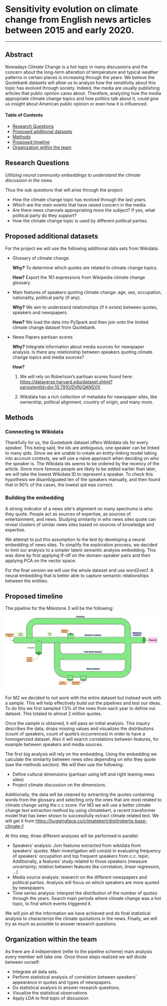 # Sensitivity evolution on climate change from English news articles between 2015 and early 2020. 
---

## Abstract
Nowadays Climate Change is a hot topic in many discussions and the concern about the long-term alteration of temperature and typical weather patterns in certain places is increasing through the years. We believe the Quotebank datasets will allow us to analyze how the sensitivity about this topic has evolved through society. Indeed, the media are usually publishing articles that public opinion cares about. Therefore, analyzing how the media appropriate climate change topics and how politics talk about it, could give us insight about American public opinion or even how it is influenced. 

#### Table of Contents
- [Research Questions](#research-questions)  
- [Proposed additional datasets](#proposed-additional-datasets)
- [Methods](#methods)
- [Proposed timeline](#proposed-timeline)
- [Organization within the team](#organization-within-the-team)


## Research Questions
*Utilizing neural community embeddings to understand the climate discussion in the news.*

Thus the sub questions that will arise through the project:
- How the climate change topic has evolved through the last years. 
- Which are the main events that have raised concern in the media. 
- Are there news channels appropriating more the subject? If yes, what political party do they support? 
- How the climate change topic is used by different political parties.


## Proposed additional datasets
For the project we will use the following additional data sets from Wikidata: 

- Glossary of climate change. 

    **Why?** To determine which quotes are related to climate change topics. 

    **How?** Export the 161 expressions from Wikipedia climate change glossary.

- Main features of speakers quoting climate change: age, sex, occupation, nationality, political party (if any). 

    **Why?** We aim to understand relationships (if it exists) between quotes, speakers and newspapers. 

    **How?** We load the data into PySpark and then join onto the limited climate change dataset from Quotebank. 

- News Papers partisan scores

    **Why?** Integrate information about media sources for newspaper analysis. Is there any relationship between speakers quoting climate change topics and media sources? 
	
    **How?**   
    1. We will rely on Robertson’s partisan scores found here: https://dataverse.harvard.edu/dataset.xhtml?persistentId=doi:10.7910/DVN/QAN5VX

    2. Wikidata has a rich collection of metadata for newspaper sites, like ownership, political alignment, country of origin, and many more. 



## Methods
### Connecting to Wikidata
Thankfully for us, the Quotebank dataset offers Wikidata ids for every speaker. This being said, the ids are ambiguous, one speaker can be linked to many qids. Since we are unable to create an entity-linking model taking into account contexts, we will use a naive approach when deciding on who the speaker is. The Wikidata ids seems to be ordered by the recency of the article. Since more famous people are likely to be added earlier than later, we will take the lowest Wikidata ID to represent a speaker. To check this hypothesis we disambiguated ten of the speakers manually, and then found that in 90% of the cases, the lowest qid was correct. 

### Building the embedding
A strong indicator of a news site's alignment on many spectrums is who they quote. People act as sources of expertise, as sources of entertainment, and news. Studying similarity in who news sites quote can reveal clusters of similar news sites based on sources of knowledge and expertise. 

We attempt to put this assumption to the test by developing a neural embedding of news sites. To simplify the exploration process, we decided to limit our analysis to a simpler latent semantic analysis embedding. This was done by first applying tf-idf on the domain-speaker pairs and then applying PCA on the vector space. 

For the final version we will use the whole dataset and use word2vecf. A neural embedding that is better able to capture semantic relationships between the entities. 


## Proposed timeline
The pipeline for the Milestone 3 will be the following:

![Alt text](./pipeline.png?raw=true)

For M2 we decided to not work with the entire dataset but instead work with a sample. This will help effectively build out the pipelines and test our ideas. To do this we first sampled 1.5% of the rows from each year to define our dataset. This totaled to almost 2 million quotes.

Once the sample is obtained, it will pass an initial analysis. This inquiry describes the data,  drops missing values and visualizes the distributions (count of speakers, count of quote’s occurrences) in order to have a homogenized dataset. Also it will search correlations between features, for example between speakers and media sources. 

The first big analysis will rely on the embedding. Using the embedding we calculate the similarity between news sites depending on who they quote (see the methods section). We will then use the following:

- Define cultural dimensions (partisan using left and right leaning news sites)
- Project climate discussion on the dimensions. 

Additionally, the data will be cleaned by extracting the quotes containing words from the glossary and selecting only the ones that are most related to climate change using the c.c score. For M3 we will use a better climate change text extraction method by using climatebert, a recent transformer model that has been shown to successfully extract climate related text. We will get it from https://huggingface.co/climatebert/distilroberta-base-climate-f. 

At this step, three different analyses will be performed in parallel:

- Speakers’ analysis: Join features extracted from wikidata from speakers' quotes.  Main investigation will consist in evaluating frequency of speakers’ occupation and top frequent speakers from c.c. topic. Additionally, a features’ study  related to those speakers (measure uncertainty; relation between features like correlation, linear regression, ...)
- Media source analysis: research on the different newspapers and political parties. Analysis will focus on which speakers are more quoted by newspapers. 
- Time series analysis: interpret the distribution of the number of quotes through the years. Search main periods where climate change was a hot topic, to find which events triggered it.

We will join all the information we have achieved and do final statistical analysis to characterize the climate quotations in the news. Finally, we will try as much as possible to answer research questions.  


## Organization within the team
As there are 4 independent (refer to the pipeline scheme) main analysis every member will take one. 
Once those steps realized we will divide between ourself: 
-  Integrate all data sets. 
-  Perform statistical analysis of correlation between speakers' appearance in quotes and types of newspapers.
- Do statistical analysis to answer research questions. 
- Visualize the statistical observations 
- Apply LDA to find topic of discussion


